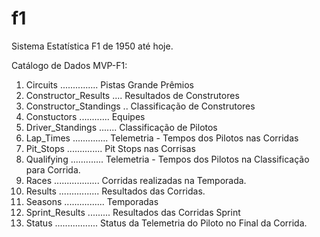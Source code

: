 # f1
Sistema Estatística F1 de 1950 até hoje.

Catálogo de Dados MVP-F1:

1.  Circuits ............... Pistas Grande Prêmios
2.  Constructor_Results .... Resultados de Construtores 
3.  Constructor_Standings .. Classificação de Construtores
4.  Constuctors ............ Equipes
5.  Driver_Standings ....... Classificação de Pilotos
6.  Lap_Times .............. Telemetria - Tempos dos Pilotos nas Corridas
7.  Pit_Stops .............. Pit Stops nas Corrisas
8.  Qualifying ............. Telemetria - Tempos dos Pilotos na Classificação para Corrida.
9.  Races .................. Corridas realizadas na Temporada.
10. Results ................ Resultados das Corridas.
11. Seasons ................ Temporadas
12. Sprint_Results ......... Resultados das Corridas Sprint
13. Status ................. Status da Telemetria do Piloto no Final da Corrida.

